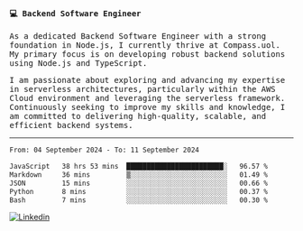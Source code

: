 
<samp>
  
#### 💻 Backend Software Engineer

As a dedicated Backend Software Engineer with a strong foundation in Node.js, I currently thrive at Compass.uol. My primary focus is on developing robust backend solutions using Node.js and TypeScript.

I am passionate about exploring and advancing my expertise in serverless architectures, particularly within the AWS Cloud environment and leveraging the serverless framework. Continuously seeking to improve my skills and knowledge, I am committed to delivering high-quality, scalable, and efficient backend systems.

---

<!--START_SECTION:waka-->

```txt
From: 04 September 2024 - To: 11 September 2024

JavaScript   38 hrs 53 mins  ████████████████████████░   96.57 %
Markdown     36 mins         ▒░░░░░░░░░░░░░░░░░░░░░░░░   01.49 %
JSON         15 mins         ░░░░░░░░░░░░░░░░░░░░░░░░░   00.66 %
Python       8 mins          ░░░░░░░░░░░░░░░░░░░░░░░░░   00.37 %
Bash         7 mins          ░░░░░░░░░░░░░░░░░░░░░░░░░   00.30 %
```

<!--END_SECTION:waka-->
  
</samp>

[![Linkedin](https://img.shields.io/badge/-Mateus%20Garcia-c080ff?style=flat-square&logo=Linkedin&logoColor=white&link=https://www.linkedin.com/in/mpgxc)](https://www.linkedin.com/in/mateusogarcia) 
